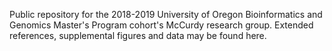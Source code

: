 Public repository for the 2018-2019 University of Oregon Bioinformatics and Genomics Master's Program cohort's McCurdy research group. Extended references, supplemental figures and data may be found here. 
